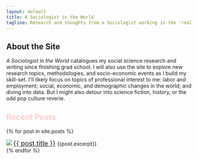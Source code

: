 ```yaml
---
layout: default
title: A Sociologist in the World
tagline: Research and thoughts from a Sociologist working in the 'real world'
---
```

## About the Site 
_A Sociologist in the World_ catalogues my social science research and writing since finishing grad school. I will also use the site to explore new research topics, methodologies, and socio-economic events as I build my skill-set. I'll likely focus on topics of professional interest to me: labor and employment; social, economic, and demographic changes in the world; and diving into data. But I might also detour into science fiction, history, or the odd pop culture reverie.

<h2 style="color:#ff000032">Recent Posts</h2>

{% for post in site.posts %}
<div>
<a href="{{ post.url }}"><img align="left" img src="{{ post.thumbnail }}">
  <a href="{{ post.url }}"><font size = "+1"> {{ post.title }}</font></a>
  {{post.excerpt}}
</div>
{% endfor %}


